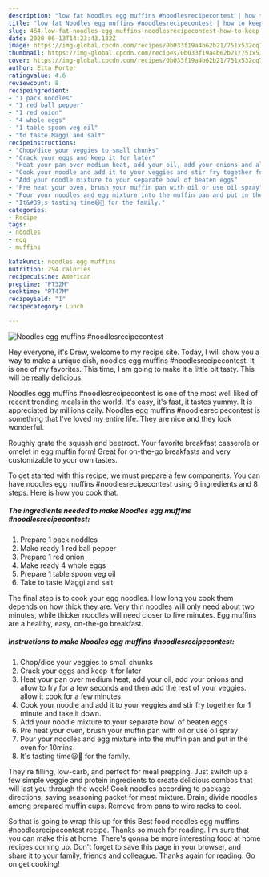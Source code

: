 ```yaml
---
description: "low fat Noodles egg muffins #noodlesrecipecontest | how to keep Noodles egg muffins #noodlesrecipecontest"
title: "low fat Noodles egg muffins #noodlesrecipecontest | how to keep Noodles egg muffins #noodlesrecipecontest"
slug: 464-low-fat-noodles-egg-muffins-noodlesrecipecontest-how-to-keep-noodles-egg-muffins-noodlesrecipecontest
date: 2020-06-13T14:23:43.132Z
image: https://img-global.cpcdn.com/recipes/0b033f19a4b62b21/751x532cq70/noodles-egg-muffins-noodlesrecipecontest-recipe-main-photo.jpg
thumbnail: https://img-global.cpcdn.com/recipes/0b033f19a4b62b21/751x532cq70/noodles-egg-muffins-noodlesrecipecontest-recipe-main-photo.jpg
cover: https://img-global.cpcdn.com/recipes/0b033f19a4b62b21/751x532cq70/noodles-egg-muffins-noodlesrecipecontest-recipe-main-photo.jpg
author: Etta Porter
ratingvalue: 4.6
reviewcount: 8
recipeingredient:
- "1 pack noddles"
- "1 red ball pepper"
- "1 red onion"
- "4 whole eggs"
- "1 table spoon veg oil"
- "to taste Maggi and salt"
recipeinstructions:
- "Chop/dice your veggies to small chunks"
- "Crack your eggs and keep it for later"
- "Heat your pan over medium heat, add your oil, add your onions and allow to fry for a few seconds and then add the rest of your veggies. allow it cook for a few minutes"
- "Cook your noodle and add it to your veggies and stir fry together for 1 minute and take it down."
- "Add your noodle mixture to your separate bowl of beaten eggs"
- "Pre heat your oven, brush your muffin pan with oil or use oil spray"
- "Pour your noodles and egg mixture into the muffin pan and put in the oven for 10mins"
- "It&#39;s tasting time😃🥂 for the family."
categories:
- Recipe
tags:
- noodles
- egg
- muffins

katakunci: noodles egg muffins 
nutrition: 294 calories
recipecuisine: American
preptime: "PT32M"
cooktime: "PT47M"
recipeyield: "1"
recipecategory: Lunch

---
```



![Noodles egg muffins #noodlesrecipecontest](https://img-global.cpcdn.com/recipes/0b033f19a4b62b21/751x532cq70/noodles-egg-muffins-noodlesrecipecontest-recipe-main-photo.jpg)

Hey everyone, it's Drew, welcome to my recipe site. Today, I will show you a way to make a unique dish, noodles egg muffins #noodlesrecipecontest. It is one of my favorites. This time, I am going to make it a little bit tasty. This will be really delicious.

Noodles egg muffins #noodlesrecipecontest is one of the most well liked of recent trending meals in the world. It's easy, it's fast, it tastes yummy. It is appreciated by millions daily. Noodles egg muffins #noodlesrecipecontest is something that I've loved my entire life. They are nice and they look wonderful.

Roughly grate the squash and beetroot. Your favorite breakfast casserole or omelet in egg muffin form! Great for on-the-go breakfasts and very customizable to your own tastes.


To get started with this recipe, we must prepare a few components. You can have noodles egg muffins #noodlesrecipecontest using 6 ingredients and 8 steps. Here is how you cook that.

<!--inarticleads1-->

##### The ingredients needed to make Noodles egg muffins #noodlesrecipecontest:

1. Prepare 1 pack noddles
1. Make ready 1 red ball pepper
1. Prepare 1 red onion
1. Make ready 4 whole eggs
1. Prepare 1 table spoon veg oil
1. Take to taste Maggi and salt


The final step is to cook your egg noodles. How long you cook them depends on how thick they are. Very thin noodles will only need about two minutes, while thicker noodles will need closer to five minutes. Egg muffins are a healthy, easy, on-the-go breakfast. 

<!--inarticleads2-->

##### Instructions to make Noodles egg muffins #noodlesrecipecontest:

1. Chop/dice your veggies to small chunks
1. Crack your eggs and keep it for later
1. Heat your pan over medium heat, add your oil, add your onions and allow to fry for a few seconds and then add the rest of your veggies. allow it cook for a few minutes
1. Cook your noodle and add it to your veggies and stir fry together for 1 minute and take it down.
1. Add your noodle mixture to your separate bowl of beaten eggs
1. Pre heat your oven, brush your muffin pan with oil or use oil spray
1. Pour your noodles and egg mixture into the muffin pan and put in the oven for 10mins
1. It&#39;s tasting time😃🥂 for the family.


They&#39;re filling, low-carb, and perfect for meal prepping. Just switch up a few simple veggie and protein ingredients to create delicious combos that will last you through the week! Cook noodles according to package directions, saving seasoning packet for meat mixture. Drain; divide noodles among prepared muffin cups. Remove from pans to wire racks to cool. 

So that is going to wrap this up for this Best food noodles egg muffins #noodlesrecipecontest recipe. Thanks so much for reading. I'm sure that you can make this at home. There's gonna be more interesting food at home recipes coming up. Don't forget to save this page in your browser, and share it to your family, friends and colleague. Thanks again for reading. Go on get cooking!
